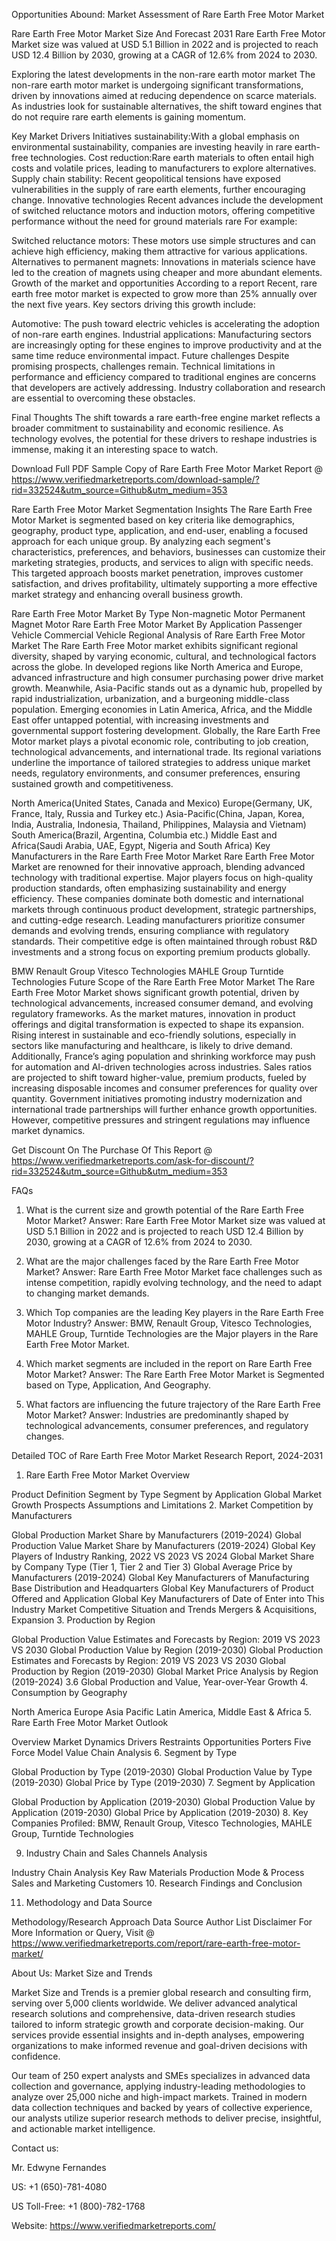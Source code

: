 Opportunities Abound: Market Assessment of Rare Earth Free Motor Market


Rare Earth Free Motor Market Size And Forecast 2031
Rare Earth Free Motor Market size was valued at USD 5.1 Billion in 2022 and is projected to reach USD 12.4 Billion by 2030, growing at a CAGR of 12.6% from 2024 to 2030.

Exploring the latest developments in the non-rare earth motor market
The non-rare earth motor market is undergoing significant transformations, driven by innovations aimed at reducing dependence on scarce materials. As industries look for sustainable alternatives, the shift toward engines that do not require rare earth elements is gaining momentum.

Key Market Drivers
Initiatives sustainability:With a global emphasis on environmental sustainability, companies are investing heavily in rare earth-free technologies.
Cost reduction:Rare earth materials to often entail high costs and volatile prices, leading to manufacturers to explore alternatives.
Supply chain stability: Recent geopolitical tensions have exposed vulnerabilities in the supply of rare earth elements, further encouraging change.
Innovative technologies
Recent advances include the development of switched reluctance motors and induction motors, offering competitive performance without the need for ground materials rare For example:

Switched reluctance motors: These motors use simple structures and can achieve high efficiency, making them attractive for various applications.
Alternatives to permanent magnets: Innovations in materials science have led to the creation of magnets using cheaper and more abundant elements.
Growth of the market and opportunities
According to a report Recent, rare earth free motor market is expected to grow more than 25% annually over the next five years. Key sectors driving this growth include:

Automotive: The push toward electric vehicles is accelerating the adoption of non-rare earth engines.
Industrial applications: Manufacturing sectors are increasingly opting for these engines to improve productivity and at the same time reduce environmental impact.
Future challenges
Despite promising prospects, challenges remain. Technical limitations in performance and efficiency compared to traditional engines are concerns that developers are actively addressing. Industry collaboration and research are essential to overcoming these obstacles.

Final Thoughts
The shift towards a rare earth-free engine market reflects a broader commitment to sustainability and economic resilience. As technology evolves, the potential for these drivers to reshape industries is immense, making it an interesting space to watch.

Download Full PDF Sample Copy of Rare Earth Free Motor Market Report @ https://www.verifiedmarketreports.com/download-sample/?rid=332524&utm_source=Github&utm_medium=353

Rare Earth Free Motor Market Segmentation Insights
The Rare Earth Free Motor Market is segmented based on key criteria like demographics, geography, product type, application, and end-user, enabling a focused approach for each unique group. By analyzing each segment's characteristics, preferences, and behaviors, businesses can customize their marketing strategies, products, and services to align with specific needs. This targeted approach boosts market penetration, improves customer satisfaction, and drives profitability, ultimately supporting a more effective market strategy and enhancing overall business growth.

Rare Earth Free Motor Market By Type
Non-magnetic Motor
Permanent Magnet Motor
Rare Earth Free Motor Market By Application
Passenger Vehicle
Commercial Vehicle
Regional Analysis of Rare Earth Free Motor Market
The Rare Earth Free Motor market exhibits significant regional diversity, shaped by varying economic, cultural, and technological factors across the globe. In developed regions like North America and Europe, advanced infrastructure and high consumer purchasing power drive market growth. Meanwhile, Asia-Pacific stands out as a dynamic hub, propelled by rapid industrialization, urbanization, and a burgeoning middle-class population. Emerging economies in Latin America, Africa, and the Middle East offer untapped potential, with increasing investments and governmental support fostering development. Globally, the Rare Earth Free Motor market plays a pivotal economic role, contributing to job creation, technological advancements, and international trade. Its regional variations underline the importance of tailored strategies to address unique market needs, regulatory environments, and consumer preferences, ensuring sustained growth and competitiveness.

North America(United States, Canada and Mexico)
Europe(Germany, UK, France, Italy, Russia and Turkey etc.)
Asia-Pacific(China, Japan, Korea, India, Australia, Indonesia, Thailand, Philippines, Malaysia and Vietnam)
South America(Brazil, Argentina, Columbia etc.)
Middle East and Africa(Saudi Arabia, UAE, Egypt, Nigeria and South Africa)
Key Manufacturers in the Rare Earth Free Motor Market
Rare Earth Free Motor Market are renowned for their innovative approach, blending advanced technology with traditional expertise. Major players focus on high-quality production standards, often emphasizing sustainability and energy efficiency. These companies dominate both domestic and international markets through continuous product development, strategic partnerships, and cutting-edge research. Leading manufacturers prioritize consumer demands and evolving trends, ensuring compliance with regulatory standards. Their competitive edge is often maintained through robust R&D investments and a strong focus on exporting premium products globally.

BMW
Renault Group
Vitesco Technologies
MAHLE Group
Turntide Technologies
Future Scope of the Rare Earth Free Motor Market
The Rare Earth Free Motor Market shows significant growth potential, driven by technological advancements, increased consumer demand, and evolving regulatory frameworks. As the market matures, innovation in product offerings and digital transformation is expected to shape its expansion. Rising interest in sustainable and eco-friendly solutions, especially in sectors like manufacturing and healthcare, is likely to drive demand. Additionally, France’s aging population and shrinking workforce may push for automation and AI-driven technologies across industries. Sales ratios are projected to shift toward higher-value, premium products, fueled by increasing disposable incomes and consumer preferences for quality over quantity. Government initiatives promoting industry modernization and international trade partnerships will further enhance growth opportunities. However, competitive pressures and stringent regulations may influence market dynamics.

Get Discount On The Purchase Of This Report @ https://www.verifiedmarketreports.com/ask-for-discount/?rid=332524&utm_source=Github&utm_medium=353

FAQs
1. What is the current size and growth potential of the Rare Earth Free Motor Market?
Answer: Rare Earth Free Motor Market size was valued at USD 5.1 Billion in 2022 and is projected to reach USD 12.4 Billion by 2030, growing at a CAGR of 12.6% from 2024 to 2030.

2. What are the major challenges faced by the Rare Earth Free Motor Market?
Answer: Rare Earth Free Motor Market face challenges such as intense competition, rapidly evolving technology, and the need to adapt to changing market demands.

3. Which Top companies are the leading Key players in the Rare Earth Free Motor Industry?
Answer: BMW, Renault Group, Vitesco Technologies, MAHLE Group, Turntide Technologies are the Major players in the Rare Earth Free Motor Market.

4. Which market segments are included in the report on Rare Earth Free Motor Market?
Answer: The Rare Earth Free Motor Market is Segmented based on Type, Application, And Geography.

5. What factors are influencing the future trajectory of the Rare Earth Free Motor Market?
Answer: Industries are predominantly shaped by technological advancements, consumer preferences, and regulatory changes.

Detailed TOC of Rare Earth Free Motor Market Research Report, 2024-2031
1. Rare Earth Free Motor Market Overview

Product Definition
Segment by Type
Segment by Application
Global Market Growth Prospects
Assumptions and Limitations
2. Market Competition by Manufacturers

Global Production Market Share by Manufacturers (2019-2024)
Global Production Value Market Share by Manufacturers (2019-2024)
Global Key Players of Industry Ranking, 2022 VS 2023 VS 2024
Global Market Share by Company Type (Tier 1, Tier 2 and Tier 3)
Global Average Price by Manufacturers (2019-2024)
Global Key Manufacturers of Manufacturing Base Distribution and Headquarters
Global Key Manufacturers of Product Offered and Application
Global Key Manufacturers of Date of Enter into This Industry
Market Competitive Situation and Trends
Mergers & Acquisitions, Expansion
3. Production by Region

Global Production Value Estimates and Forecasts by Region: 2019 VS 2023 VS 2030
Global Production Value by Region (2019-2030)
Global Production Estimates and Forecasts by Region: 2019 VS 2023 VS 2030
Global Production by Region (2019-2030)
Global Market Price Analysis by Region (2019-2024) 3.6 Global Production and Value, Year-over-Year Growth
4. Consumption by Geography

North America
Europe
Asia Pacific
Latin America, Middle East & Africa
5. Rare Earth Free Motor Market Outlook

Overview
Market Dynamics
Drivers
Restraints
Opportunities
Porters Five Force Model
Value Chain Analysis 
6. Segment by Type

Global Production by Type (2019-2030)
Global Production Value by Type (2019-2030)
Global Price by Type (2019-2030)
7. Segment by Application

Global Production by Application (2019-2030)
Global Production Value by Application (2019-2030)
Global Price by Application (2019-2030)
8. Key Companies Profiled: BMW, Renault Group, Vitesco Technologies, MAHLE Group, Turntide Technologies

9. Industry Chain and Sales Channels Analysis

Industry Chain Analysis
Key Raw Materials
Production Mode & Process
Sales and Marketing
Customers
10. Research Findings and Conclusion

11. Methodology and Data Source

Methodology/Research Approach
Data Source
Author List
Disclaimer
For More Information or Query, Visit @ https://www.verifiedmarketreports.com/report/rare-earth-free-motor-market/

About Us: Market Size and Trends

Market Size and Trends is a premier global research and consulting firm, serving over 5,000 clients worldwide. We deliver advanced analytical research solutions and comprehensive, data-driven research studies tailored to inform strategic growth and corporate decision-making. Our services provide essential insights and in-depth analyses, empowering organizations to make informed revenue and goal-driven decisions with confidence.

Our team of 250 expert analysts and SMEs specializes in advanced data collection and governance, applying industry-leading methodologies to analyze over 25,000 niche and high-impact markets. Trained in modern data collection techniques and backed by years of collective experience, our analysts utilize superior research methods to deliver precise, insightful, and actionable market intelligence.

Contact us:

Mr. Edwyne Fernandes

US: +1 (650)-781-4080

US Toll-Free: +1 (800)-782-1768

Website: https://www.verifiedmarketreports.com/
